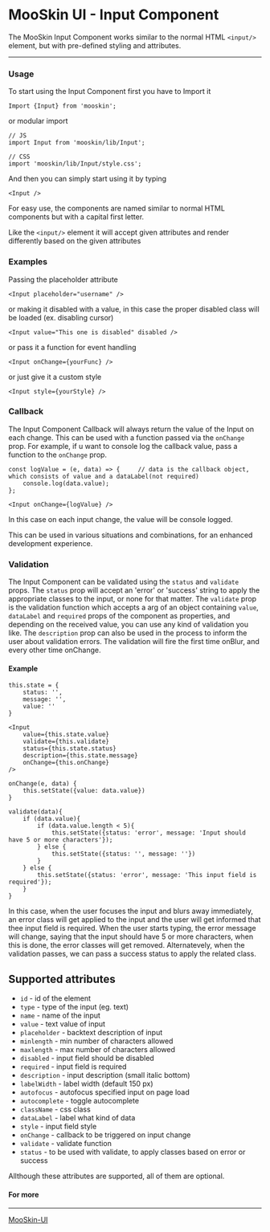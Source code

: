 # MooSkin UI - Input Component

The MooSkin Input Component works similar to the normal HTML `<input/>` element, but with pre-defined styling and attributes.

___

### Usage

To start using the Input Component first you have to Import it

```
Import {Input} from 'mooskin';
```
or modular import
```
// JS
import Input from 'mooskin/lib/Input';

// CSS
import 'mooskin/lib/Input/style.css';
```

And then you can simply start using it by typing

```
<Input />
```

For easy use, the components are named similar to normal HTML components but with a capital first letter.

Like the `<input/>` element it will accept given attributes and render differently based on the given attributes

### Examples

Passing the placeholder attribute

```
<Input placeholder="username" />
```

or making it disabled with a value, in this case the proper disabled class will be loaded (ex. disabling cursor)

```
<Input value="This one is disabled" disabled />
```

or pass it a function for event handling

```
<Input onChange={yourFunc} />
```

or just give it a custom style

```
<Input style={yourStyle} />
```

### Callback

The Input Component Callback will always return the value of the Input on each change. This can be used with a function passed via the `onChange` prop. For example, if u want to console log the callback value, pass a function to the `onChange` prop.

```
const logValue = (e, data) => {     // data is the callback object, which consists of value and a dataLabel(not required)
    console.log(data.value);
};

<Input onChange={logValue} />
```
In this case on each input change, the value will be console logged.

This can be used in various situations and combinations, for an enhanced development experience.

### Validation

The Input Component can be validated using the `status` and `validate` props. The `status` prop will accept an 'error' or 'success' string to apply the appropriate classes to the input, or none for that matter. The `validate` prop is the validation function which accepts a arg of an object containing `value`, `dataLabel` and `required` props of the component as properties, and depending on the received value, you can use any kind of validation you like. The `description` prop can also be used in the process to inform the user about validation errors. The validation will fire the first time onBlur, and every other time onChange.

#### Example

```
this.state = {
    status: '',
    message: '',
    value: ''
}

<Input
    value={this.state.value}
    validate={this.validate}
    status={this.state.status}
    description={this.state.message}
    onChange={this.onChange}
/>

onChange(e, data) {
    this.setState({value: data.value})
}

validate(data){
    if (data.value){
        if (data.value.length < 5){
            this.setState({status: 'error', message: 'Input should have 5 or more characters'});
        } else {
            this.setState({status: '', message: ''})
        }
    } else {
        this.setState({status: 'error', message: 'This input field is required'});
    }
}
```

In this case, when the user focuses the input and blurs away immediately, an error class will get applied to the input and the user will get informed that thee input field is required. When the user starts typing, the error message will change, saying that the input should have 5 or more characters, when this is done, the error classes will get removed. Alternatevely, when the validation passes, we can pass a success status to apply the related class.

<div class="playground-doc">

## Supported attributes 

* `id` - id of the element
* `type` - type of the input (eg. text)
* `name` - name of the input
* `value` - text value of input
* `placeholder` - backtext description of input
* `minlength` - min number of characters allowed
* `maxlength` - max number of characters allowed
* `disabled` - input field should be disabled
* `required` - input field is required
* `description` - input description (small italic bottom)
* `labelWidth` - label width (default 150 px)
* `autofocus` - autofocus specified input on page load
* `autocomplete` - toggle autocomplete
* `className` - css class
* `dataLabel` - label what kind of data 
* `style` - input field style
* `onChange` - callback to be triggered on input change
* `validate` - validate function
* `status` - to be used with validate, to apply classes based on error or success

</div>

Allthough these attributes are supported, all of them are optional.

#### For more

___

[MooSkin-UI](https://github.com/moosend/mooskin-ui)